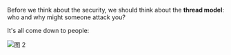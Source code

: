 
Before we think about the security, we should think about the **thread model**: who and why might someone attack you?

It's all come down to people:

![图 2](https://s2.loli.net/2022/10/16/VYhT8M41NFUrPX9.png)  

